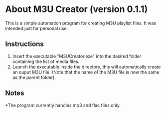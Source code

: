 # About M3U Creator (version 0.1.1)

This is a simple automation program for creating M3U playlist files. It was intended just for personal use.

## Instructions

1. Insert the executable "M3UCreator.exe" into the desired folder containing the list of media files.
2. Launch the executable inside the directory, this will automatically create an ouput M3U file. (Note that the name of the M3U file is now the same as the parent folder).
## Notes

*The program currently handles mp3 and flac files only.
